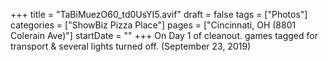 +++
title = "TaBiMuezO60_td0UsYI5.avif"
draft = false
tags = ["Photos"]
categories = ["ShowBiz Pizza Place"]
pages = ["Cincinnati, OH (8801 Colerain Ave)"]
startDate = ""
+++
On Day 1 of cleanout. games tagged for transport & several lights turned off. (September 23, 2019)
